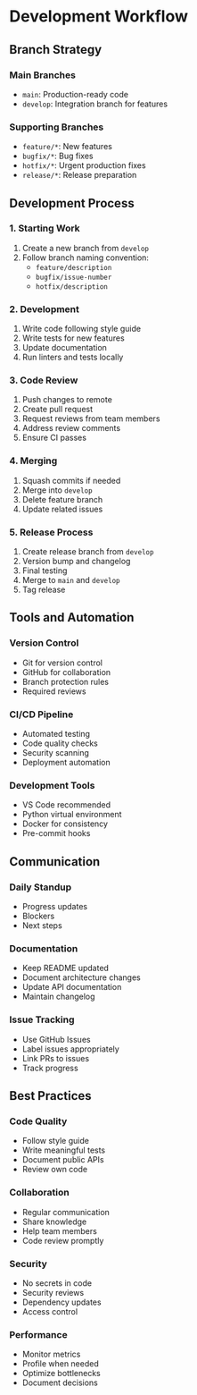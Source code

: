 # Development Workflow

## Branch Strategy

### Main Branches
- `main`: Production-ready code
- `develop`: Integration branch for features

### Supporting Branches
- `feature/*`: New features
- `bugfix/*`: Bug fixes
- `hotfix/*`: Urgent production fixes
- `release/*`: Release preparation

## Development Process

### 1. Starting Work
1. Create a new branch from `develop`
2. Follow branch naming convention:
   - `feature/description`
   - `bugfix/issue-number`
   - `hotfix/description`

### 2. Development
1. Write code following style guide
2. Write tests for new features
3. Update documentation
4. Run linters and tests locally

### 3. Code Review
1. Push changes to remote
2. Create pull request
3. Request reviews from team members
4. Address review comments
5. Ensure CI passes

### 4. Merging
1. Squash commits if needed
2. Merge into `develop`
3. Delete feature branch
4. Update related issues

### 5. Release Process
1. Create release branch from `develop`
2. Version bump and changelog
3. Final testing
4. Merge to `main` and `develop`
5. Tag release

## Tools and Automation

### Version Control
- Git for version control
- GitHub for collaboration
- Branch protection rules
- Required reviews

### CI/CD Pipeline
- Automated testing
- Code quality checks
- Security scanning
- Deployment automation

### Development Tools
- VS Code recommended
- Python virtual environment
- Docker for consistency
- Pre-commit hooks

## Communication

### Daily Standup
- Progress updates
- Blockers
- Next steps

### Documentation
- Keep README updated
- Document architecture changes
- Update API documentation
- Maintain changelog

### Issue Tracking
- Use GitHub Issues
- Label issues appropriately
- Link PRs to issues
- Track progress

## Best Practices

### Code Quality
- Follow style guide
- Write meaningful tests
- Document public APIs
- Review own code

### Collaboration
- Regular communication
- Share knowledge
- Help team members
- Code review promptly

### Security
- No secrets in code
- Security reviews
- Dependency updates
- Access control

### Performance
- Monitor metrics
- Profile when needed
- Optimize bottlenecks
- Document decisions 